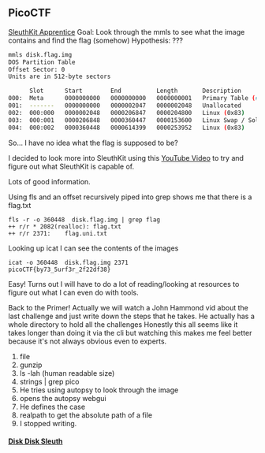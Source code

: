 ## PicoCTF

[SleuthKit Apprentice](https://play.picoctf.org/practice/challenge/300)
Goal: Look through the mmls to see what the image contains and find the flag (somehow)
Hypothesis: ???

```bash
mmls disk.flag.img
DOS Partition Table
Offset Sector: 0
Units are in 512-byte sectors

      Slot      Start        End          Length       Description
000:  Meta      0000000000   0000000000   0000000001   Primary Table (#0)
001:  -------   0000000000   0000002047   0000002048   Unallocated
002:  000:000   0000002048   0000206847   0000204800   Linux (0x83)
003:  000:001   0000206848   0000360447   0000153600   Linux Swap / Solaris x86 (0x82)
004:  000:002   0000360448   0000614399   0000253952   Linux (0x83)
```

So... I have no idea what the flag is supposed to be? 

I decided to look more into SleuthKit using this [YouTube Video](https://www.youtube.com/watch?v=R-IE2j04Chc) to try and figure out what SleuthKit is capable of.

Lots of good information.

Using fls and an offset recursively piped into grep shows me that there is a flag.txt
```
fls -r -o 360448  disk.flag.img | grep flag
++ r/r * 2082(realloc):	flag.txt
++ r/r 2371:	flag.uni.txt
```

Looking up icat I can see the contents of the images
```
icat -o 360448  disk.flag.img 2371
picoCTF{by73_5urf3r_2f22df38}
```

Easy! Turns out I will have to do a lot of reading/looking at resources to figure out what I can even do with tools.

Back to the Primer!
Actually we will watch a John Hammond vid about the last challenge and just write down the steps that he takes.
He actually has a whole directory to hold all the challenges
Honestly this all seems like it takes longer than doing it via the cli but watching this makes me feel better because it's not always obvious even to experts.

1. file
2. gunzip
3. ls -lah (human readable size)
4. strings | grep pico
5. He tries using autopsy to look through the image
6. opens the autopsy webgui
7. He defines the case
8. realpath to get the absolute path of a file
9. I stopped writing.

#### [Disk Disk Sleuth](https://play.picoctf.org/practice/challenge/113?page=1&search=disk%20)
